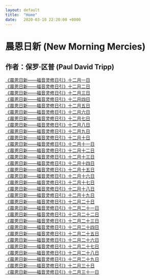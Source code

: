```yaml
---
layout: default
title:  "Home"
date:   2020-03-10 22:20:00 +0000
---
```


# 晨恩日新 (New Morning Mercies)

## 作者：保罗·区普 (Paul David Tripp)

[《晨恩日新——福音灵修日引》十二月一日](./1201)<br>
[《晨恩日新——福音灵修日引》十二月二日](./1202)<br>
[《晨恩日新——福音灵修日引》十二月三日](./1203)<br>
[《晨恩日新——福音灵修日引》十二月四日](./1204)<br>
[《晨恩日新——福音灵修日引》十二月五日](./1205)<br>
[《晨恩日新——福音灵修日引》十二月六日](./1206)<br>
[《晨恩日新——福音灵修日引》十二月七日](./1207)<br>
[《晨恩日新——福音灵修日引》十二月八日](./1208)<br>
[《晨恩日新——福音灵修日引》十二月九日](./1209)<br>
[《晨恩日新——福音灵修日引》十二月十日](./1210)<br>
[《晨恩日新——福音灵修日引》十二月十一日](./1211)<br>
[《晨恩日新——福音灵修日引》十二月十二日](./1212)<br>
[《晨恩日新——福音灵修日引》十二月十三日](./1213)<br>
[《晨恩日新——福音灵修日引》十二月十四日](./1214)<br>
[《晨恩日新——福音灵修日引》十二月十五日](./1215)<br>
[《晨恩日新——福音灵修日引》十二月十六日](./1216)<br>
[《晨恩日新——福音灵修日引》十二月十七日](./1217)<br>
[《晨恩日新——福音灵修日引》十二月十八日](./1218)<br>
[《晨恩日新——福音灵修日引》十二月十九日](./1219)<br>
[《晨恩日新——福音灵修日引》十二月二十日](./1220)<br>
[《晨恩日新——福音灵修日引》十二月二十一日](./1221)<br>
[《晨恩日新——福音灵修日引》十二月二十二日](./1222)<br>
[《晨恩日新——福音灵修日引》十二月二十三日](./1223)<br>
[《晨恩日新——福音灵修日引》十二月二十四日](./1224)<br>
[《晨恩日新——福音灵修日引》十二月二十五日](./1225)<br>
[《晨恩日新——福音灵修日引》十二月二十六日](./1226)<br>
[《晨恩日新——福音灵修日引》十二月二十七日](./1227)<br>
[《晨恩日新——福音灵修日引》十二月二十八日](./1228)<br>
[《晨恩日新——福音灵修日引》十二月二十九日](./1229)<br>
[《晨恩日新——福音灵修日引》十二月三十日](./1230)<br>
[《晨恩日新——福音灵修日引》十二月三十一日](./1231)<br>